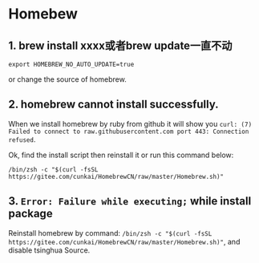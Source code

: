 # Homebew 

## 1. brew install xxxx或者brew update一直不动

```
export HOMEBREW_NO_AUTO_UPDATE=true
```
or change the source of homebrew.

## 2. homebrew cannot install successfully.

When we install homebrew by ruby from github it will show you `curl: (7) Failed to connect to raw.githubusercontent.com port 443: Connection refused`.

Ok, find the install script then reinstall it or run this command below:

```
/bin/zsh -c "$(curl -fsSL https://gitee.com/cunkai/HomebrewCN/raw/master/Homebrew.sh)"
```

## 3. `Error: Failure while executing;` while install package

Reinstall homebrew by command: `/bin/zsh -c "$(curl -fsSL https://gitee.com/cunkai/HomebrewCN/raw/master/Homebrew.sh)"`, and disable tsinghua Source.
